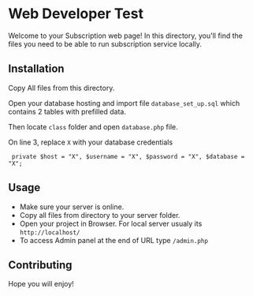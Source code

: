 # Web Developer Test

Welcome to your Subscription web page! In this directory, you'll find the files you need to be able to run subscription service locally.


## Installation

Copy All files from this directory.

Open your database hosting and import file `database_set_up.sql` which contains 2 tables with prefilled data.

Then locate `class` folder and open `database.php` file.

On line 3, replace `X` with your database credentials

` private $host = "X", $username = "X", $password = "X", $database = "X";`


## Usage

- Make sure your server is online.
- Copy all files from directory to your server folder.
- Open your project in Browser. For local server usualy its `http://localhost/` 
- To access Admin panel at the end of URL type `/admin.php`

## Contributing

Hope you will enjoy!
